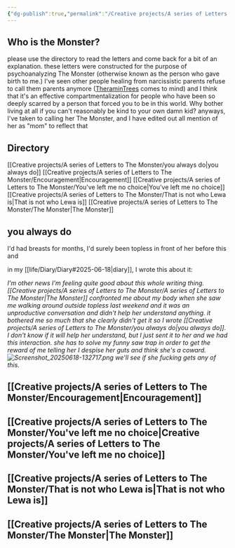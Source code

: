```yaml
---
{"dg-publish":true,"permalink":"/Creative projects/A series of Letters to The Monster/A series of Letters to The Monster/","tags":["letter","person/TheMonster","list"]}
---
```


## Who is the Monster?
please use the directory to read the letters and come back for a bit of an explanation. these letters were constructed for the purpose of psychoanalyzing The Monster (otherwise known as the person who gave birth to me.) I've seen other people healing from narcissistic parents refuse to call them parents anymore ([TheraminTrees](https://www.youtube.com/channel/UCJ-vHE5CrGaL_ITEg-n3OeA|TheraminTrees) comes to mind) and I think that it's an effective compartmentalization for people who have been so deeply scarred by a person that forced you to be in this world. Why bother living at all if you can't reasonably be kind to your own damn kid? anyways, I've taken to calling her The Monster, and I have 
edited out all mention of her as "mom" to reflect that
## Directory
[[Creative projects/A series of Letters to The Monster/you always do\|you always do]]
[[Creative projects/A series of Letters to The Monster/Encouragement\|Encouragement]]
[[Creative projects/A series of Letters to The Monster/You've left me no choice\|You've left me no choice]]
[[Creative projects/A series of Letters to The Monster/That is not who Lewa is\|That is not who Lewa is]]
[[Creative projects/A series of Letters to The Monster/The Monster\|The Monster]]
## you always do
I'd had breasts for months, I'd surely been topless in front of her before this and

in my [[life/Diary/Diary#2025-06-18\|diary]], I wrote this about it: 

*I'm other news I'm feeling quite good about this whole writing thing. [[Creative projects/A series of Letters to The Monster/A series of Letters to The Monster\|The Monster]] confronted me about my body when she saw me walking around outside topless last weekend and it was an unproductive conversation and didn't help her understand anything. it bothered me so much that she clearly didn't get it so I wrote [[Creative projects/A series of Letters to The Monster/you always do\|you always do]]. I don't know if it will help her understand, but I just sent it to her and we had this interaction. she has to solve my funny saw trap in order to get the reward of me telling her I despise her guts and think she's a coward. ![Screenshot_20250618-132717.png](/img/user/Screenshot_20250618-132717.png)
we'll see if she fucking gets any of this.*


## [[Creative projects/A series of Letters to The Monster/Encouragement\|Encouragement]]
## [[Creative projects/A series of Letters to The Monster/You've left me no choice\|Creative projects/A series of Letters to The Monster/You've left me no choice]]
## [[Creative projects/A series of Letters to The Monster/That is not who Lewa is\|That is not who Lewa is]]
## [[Creative projects/A series of Letters to The Monster/The Monster\|The Monster]]

